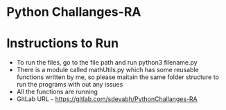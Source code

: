 # Python Challanges-RA

# Instructions to Run

* To run the files, go to the file path and run python3 filename.py
* There is a module called mathUtils.py which has some reusable functions written by me, so please maitain the same folder structure to run the programs with out any issues
* All the functions are running
* GitLab URL - https://gitlab.com/sdevabh/PythonChallanges-RA
